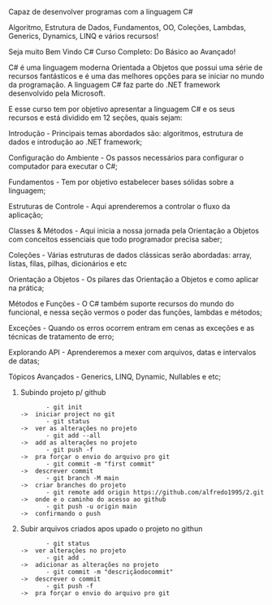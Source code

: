 Capaz de desenvolver programas com a linguagem C#

Algoritmo, Estrutura de Dados, Fundamentos, OO, Coleções, Lambdas, Generics, Dynamics, LINQ e vários recursos!

Seja muito Bem Vindo C# Curso Completo: Do Básico ao Avançado!

C# é uma linguagem moderna Orientada a Objetos que possui uma série de recursos fantásticos e é uma das melhores opções para se iniciar no mundo da programação. A linguagem C# faz parte do .NET framework desenvolvido pela Microsoft.


E esse curso tem por objetivo apresentar a linguagem C# e os seus recursos e está dividido em 12 seções, quais sejam:

Introdução - Principais temas abordados são: algoritmos, estrutura de dados e introdução ao .NET framework;

Configuração do Ambiente - Os passos necessários para configurar o computador para executar o C#;

Fundamentos - Tem por objetivo estabelecer bases sólidas sobre a linguagem;

Estruturas de Controle - Aqui aprenderemos a controlar o fluxo da aplicação;

Classes & Métodos - Aqui inicia a nossa jornada pela Orientação a Objetos com conceitos essenciais que todo programador precisa saber;

Coleções - Várias estruturas de dados clássicas serão abordadas: array, listas, filas, pilhas, dicionários e etc

Orientação a Objetos - Os pilares das Orientação a Objetos e como aplicar na prática;

Métodos e Funções - O C# também suporte recursos do mundo do funcional, e nessa seção vermos o poder das funções, lambdas e métodos;

Exceções - Quando os erros ocorrem entram em cenas as exceções e as técnicas de tratamento de erro;

Explorando API - Aprenderemos a mexer com arquivos, datas e intervalos de datas;

Tópicos Avançados - Generics, LINQ, Dynamic, Nullables e etc;



1) Subindo projeto p/ github

              - git init                                                     ->  iniciar project no git
              - git status                                                   ->  ver as alterações no projeto
              - git add --all                                                ->  add as alterações no projeto                                         
              - git push -f                                                  ->  pra forçar o envio do arquivo pro git
              - git commit -m "first commit"                                 ->  descrever commit
              - git branch -M main                                           ->  criar branches do projeto
              - git remote add origin https://github.com/alfredo1995/2.git   ->  onde e o caminho do acesso ao github
              - git push -u origin main                                      ->  confirmando o push



2) Subir arquivos criados apos upado o projeto no githun

              - git status                                                   ->  ver alterações no projeto
              - git add .                                                    ->  adicionar as alterações no projeto
              - git commit -m "descriçãodocommit"                            ->  descrever o commit
              - git push -f                                                  ->  pra forçar o envio do arquivo pro git

